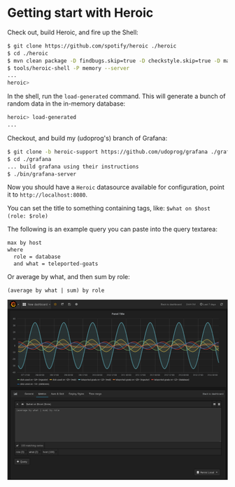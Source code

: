 # Getting start with Heroic

Check out, build Heroic, and fire up the Shell:

```bash
$ git clone https://github.com/spotify/heroic ./heroic
$ cd ./heroic
$ mvn clean package -D findbugs.skip=true -D checkstyle.skip=true -D maven.test.skip=true
$ tools/heroic-shell -P memory --server
...
heroic>
```

In the shell, run the `load-generated` command. This will generate a bunch of
random data in the in-memory database:

```bash
heroic> load-generated
...
```

Checkout, and build my (udoprog's) branch of Grafana:

```bash
$ git clone -b heroic-support https://github.com/udoprog/grafana ./grafana
$ cd ./grafana
... build grafana using their instructions
$ ./bin/grafana-server
```

Now you should have a `Heroic` datasource available for configuration, point it
to `http://localhost:8080`.

You can set the title to something containing tags, like:
`$what on $host (role: $role)`

The following is an example query you can paste into the query textarea:

```
max by host
where
  role = database
  and what = teleported-goats
```

Or average by what, and then sum by role:

```
(average by what | sum) by role
```

![Example Heroi](heroic.png)
